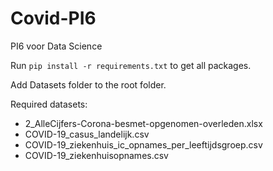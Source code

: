 # Covid-PI6
PI6 voor Data Science

Run `pip install -r requirements.txt` to get all packages.

Add Datasets folder to the root folder.

Required datasets:
- 2_AlleCijfers-Corona-besmet-opgenomen-overleden.xlsx
- COVID-19_casus_landelijk.csv
- COVID-19_ziekenhuis_ic_opnames_per_leeftijdsgroep.csv
- COVID-19_ziekenhuisopnames.csv
